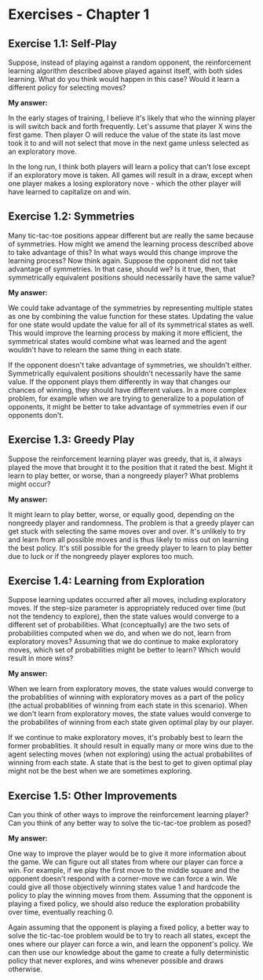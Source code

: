 # Exercises - Chapter 1

## Exercise 1.1: Self-Play

Suppose, instead of playing against a random opponent, the reinforcement learning algorithm described above played against itself, with both sides learning. What do you think would happen in this case? Would it learn a different policy for selecting moves?

**My answer:**

In the early stages of training, I believe it's likely that who the winning player is will switch back and forth frequently. Let's assume that player X wins the first game. Then player O will reduce the value of the state its last move took it to and will not select that move in the next game unless selected as an exploratory move.

In the long run, I think both players will learn a policy that can't lose except if an exploratory move is taken. All games will result in a draw, except when one player makes a losing exploratory nove - which the other player will have learned to capitalize on and win.

## Exercise 1.2: Symmetries

Many tic-tac-toe positions appear different but are really the same because of symmetries. How might we amend the learning process described above to take advantage of this? In what ways would this change improve the learning process? Now think again. Suppose the opponent did not take advantage of symmetries. In that case, should we? Is it true, then, that symmetrically equivalent positions should necessarily have the same value?

**My answer:**

We could take advantage of the symmetries by representing multiple states as one by combining the value function for these states. Updating the value for one state would update the value for all of its symmetrical states as well. This would improve the learning process by making it more efficient, the symmetrical states would combine what was learned and the agent wouldn't have to relearn the same thing in each state.

If the opponent doesn't take advantage of symmetries, we shouldn't either. Symmetrically equivalent positions shouldn't necessarily have the same value. If the opponent plays them differently in way that changes our chances of winning, they should have different values. In a more complex problem, for example when we are trying to generalize to a population of opponents, it might be better to take advantage of symmetries even if our opponents don't.

## Exercise 1.3: Greedy Play

Suppose the reinforcement learning player was greedy, that is, it always played the move that brought it to the position that it rated the best. Might it learn to play better, or worse, than a nongreedy player? What problems might occur?

**My answer:**

It might learn to play better, worse, or equally good, depending on the nongreedy player and randomness. The problem is that a greedy player can get stuck with selecting the same moves over and over. It's unlikely to try and learn from all possible moves and is thus likely to miss out on learning the best policy. It's still possible for the greedy player to learn to play better due to luck or if the nongreedy player explores too much.

## Exercise 1.4: Learning from Exploration

Suppose learning updates occurred after all moves, including exploratory moves. If the step-size parameter is appropriately reduced over time (but not the tendency to explore), then the state values would converge to a different set of probabilities. What (conceptually) are the two sets of probabilities computed when we do, and when we do not, learn from exploratory moves? Assuming that we do continue to make exploratory moves, which set of probabilities might be better to learn? Which would result in more wins?

**My answer:**

When we learn from exploratory moves, the state values would converge to the probablities of winning with exploratory moves as a part of the policy (the actual probablities of winning from each state in this scenario). When we don't learn from exploratory moves, the state values would converge to the probabilites of winning from each state given optimal play by our player.

If we continue to make exploratory moves, it's probably best to learn the former probablities. It should result in equally many or more wins due to the agent selecting moves (when not exploring) using the actual probabilites of winning from each state. A state that is the best to get to given optimal play might not be the best when we are sometimes exploring.

## Exercise 1.5: Other Improvements

Can you think of other ways to improve the reinforcement learning player? Can you think of any better way to solve the tic-tac-toe problem as posed?

**My answer:** 

One way to improve the player would be to give it more information about the game. We can figure out all states from where our player can force a win. For example, if we play the first move to the middle square and the opponent doesn't respond with a corner-move we can force a win. We could give all those objectively winning states value 1 and hardcode the policy to play the winning moves from them. Assuming that the opponent is playing a fixed policy, we should also reduce the exploration probability over time, eventually reaching 0.

Again assuming that the opponent is playing a fixed policy, a better way to solve the tic-tac-toe problem would be to try to reach all states, except the ones where our player can force a win, and learn the opponent's policy. We can then use our knowledge about the game to create a fully deterministic policy that never explores, and wins whenever possible and draws otherwise.

